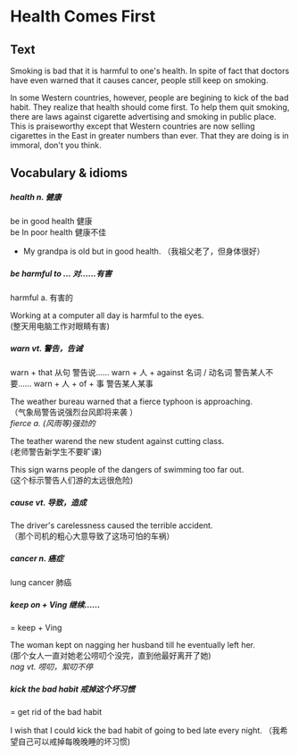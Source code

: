 # Health Comes First

## Text
Smoking is bad that it is harmful to one's health. In spite of fact that doctors have even warned that it causes cancer, people still keep on smoking.

In some Western countries, however, people are begining to kick of the bad habit. They realize that health should come first. To help them quit smoking, there are laws against cigarette advertising and smoking in public place. This is praiseworthy except that Western countries are now selling cigarettes in the East in greater numbers than ever. That they are doing is in immoral, don't you think.

## Vocabulary & idioms

##### health n. 健康

be in good health 健康  
be In poor health 健康不佳  
* My grandpa is old but in good health. （我祖父老了，但身体很好）  

##### be harmful to ...    对......有害

harmful     a.    有害的

Working at a computer all day is harmful to the eyes.  
 (整天用电脑工作对眼睛有害)

##### warn    vt.    警告，告诫

warn + that 从句    警告说……
warn + 人 + against 名词 / 动名词    警告某人不要……
warn + 人 + of + 事    警告某人某事

The weather bureau warned that a fierce typhoon is approaching.  
 （气象局警告说强烈台风即将来袭 ）  
 *fierce    a.    (风雨等)强劲的*
     
The teather warend the new student against cutting class.  
 (老师警告新学生不要旷课)

This sign warns people of the dangers of swimming too far out.  
 (这个标示警告人们游的太远很危险)

##### cause vt.  导致，造成

The driver's carelessness caused the terrible accident.  
 （那个司机的粗心大意导致了这场可怕的车祸）     
   
##### cancer n. 癌症

lung cancer 肺癌

##### keep on + Ving  继续……

= keep + Ving

The woman kept on nagging her husband till he eventually left her.  
 (那个女人一直对她老公唠叨个没完，直到他最好离开了她)  
   *nag vt.  唠叨，絮叨不停*   

##### kick the bad habit  戒掉这个坏习惯

= get rid of the bad habit

I wish that I could kick the bad habit of going to bed late every night. 
（我希望自己可以戒掉每晚晚睡的坏习惯)

 ##### 




























